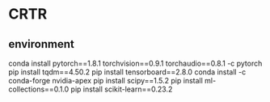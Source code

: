 # CRTR
## environment
conda install pytorch==1.8.1 torchvision==0.9.1 torchaudio==0.8.1 -c pytorch
pip install tqdm==4.50.2
pip install tensorboard==2.8.0
conda install -c conda-forge nvidia-apex
pip install scipy==1.5.2
pip install ml-collections==0.1.0
pip install scikit-learn==0.23.2
